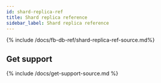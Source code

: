 ```yaml
---
id: shard-replica-ref
title: Shard replica reference
sidebar_label: Shard replica reference
---
```


{% include /docs/fb-db-ref/shard-replica-ref-source.md%}

## Get support

{% include /docs/get-support-source.md %}
